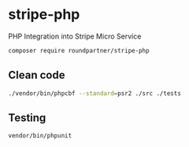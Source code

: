 # stripe-php
PHP Integration into Stripe Micro Service

```bash
composer require roundpartner/stripe-php
```
## Clean code
```bash
./vendor/bin/phpcbf --standard=psr2 ./src ./tests
```

## Testing
```bash
vendor/bin/phpunit
```
